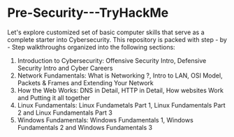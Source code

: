 # Pre-Security---TryHackMe
Let's explore customized set of basic computer skills that serve as a complete starter into Cybersecurity. This repository is packed with step - by - Step walkthroughs organized into the following sections:
1) Introduction to Cybersecurity: Offensive Security Intro,  Defensive Security Intro and Cyber Careers
2) Network Fundamentals: What is Networking ?, Intro to LAN, OSI Model, Packets & Frames and Extending Your Network
3) How the Web Works: DNS in Detail, HTTP in Detail, How websites Work and Putting it all together 
4) Linux Fundamentals: Linux Fundametals Part 1, Linux Fundamentals Part 2 and Linux Fundamentals Part 3
5) Windows Fundamentals: Windows Fundamentals 1, Windows Fundamentals 2 and Windows Fundamentals 3
